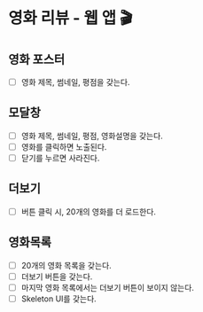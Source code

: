 # 영화 리뷰 - 웹 앱 🎬

## 영화 포스터 
- [ ] 영화 제목, 썸네일, 평점을 갖는다.

## 모달창
- [ ] 영화 제목, 썸네일, 평점, 영화설명을 갖는다.
- [ ] 영화를 클릭하면 노출된다.
- [ ] 닫기를 누르면 사라진다.

## 더보기
- [ ] 버튼 클릭 시, 20개의 영화를 더 로드한다.

## 영화목록
- [ ] 20개의 영화 목록을 갖는다.
- [ ] 더보기 버튼을 갖는다.
- [ ] 마지막 영화 목록에서는 더보기 버튼이 보이지 않는다.
- [ ] Skeleton UI를 갖는다.
